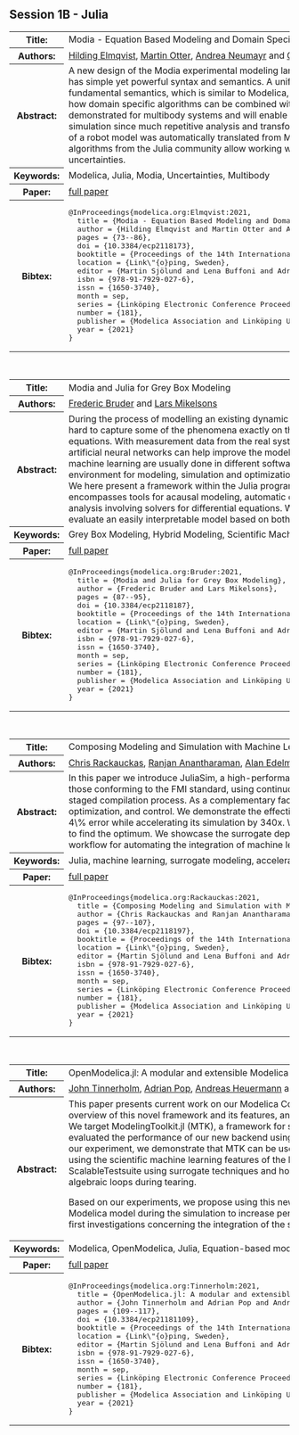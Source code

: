 ## Session 1B - Julia
<table><tr><th>Title:</th>
<td>Modia - Equation Based Modeling and Domain Specific Algorithms</td>
</tr>
<tr><th>Authors:</th>
<td>
<a href="/proceedings/authors/HildingElmqvist">Hilding Elmqvist</a>, <a href="/proceedings/authors/MartinOtter">Martin Otter</a>, <a href="/proceedings/authors/AndreaNeumayr">Andrea Neumayr</a> and <a href="/proceedings/authors/GerhardHippmann">Gerhard Hippmann</a></td>
</tr>
<tr><th>Abstract:</th>
<td>A new design of the Modia experimental modeling language based on Julia is presented. It has simple yet powerful syntax and semantics. A unified means of describing the fundamental semantics, which is similar to Modelica, is outlined. Furthermore, it is shown how domain specific algorithms can be combined with equation based modeling. It is demonstrated for multibody systems and will enable more efficient translation and simulation since much repetitive analysis and transformations are avoided. The drive train of a robot model was automatically translated from Modelica to Modia. Modern simulation algorithms from the Julia community allow working with automatic differentiation and uncertainties.</td></tr>
<tr><th>Keywords:</th>
<td>Modelica, Julia, Modia, Uncertainties, Multibody</td></tr>
<tr><th>Paper:</th>
<td><a href="https://doi.org/10.3384/ecp2118173">full paper</a></td>
</tr>
<tr><th>Bibtex:</th>
<td><pre>
@InProceedings{modelica.org:Elmqvist:2021,
  title = {Modia - Equation Based Modeling and Domain Specific Algorithms},
  author = {Hilding Elmqvist and Martin Otter and Andrea Neumayr and Gerhard Hippmann},
  pages = {73--86},
  doi = {10.3384/ecp2118173},
  booktitle = {Proceedings of the 14th International Modelica Conference},
  location = {Link\&quot;{o}ping, Sweden},
  editor = {Martin Sjölund and Lena Buffoni and Adrian Pop and Lennart Ochel},
  isbn = {978-91-7929-027-6},
  issn = {1650-3740},
  month = sep,
  series = {Linköping Electronic Conference Proceedings},
  number = {181},
  publisher = {Modelica Association and Linköping University Electronic Press},
  year = {2021}
}
</pre></td></tr>
</table><br>
<table><tr><th>Title:</th>
<td>Modia and Julia for Grey Box Modeling</td>
</tr>
<tr><th>Authors:</th>
<td>
<a href="/proceedings/authors/FredericBruder">Frederic Bruder</a> and <a href="/proceedings/authors/LarsMikelsons">Lars Mikelsons</a></td>
</tr>
<tr><th>Abstract:</th>
<td>During the process of modelling an existing dynamic physical system, it may be hard to capture some of the phenomena exactly on the basis of only textbook-equations. With measurement data from the real system, approximators like artificial neural networks can help improve the models. However, simulation and machine learning are usually done in different software applications. A unified environment for modeling, simulation and optimization would be highly valuable.
We here present a framework within the Julia programming language that encompasses tools for acausal modeling, automatic differentiation rsp. sensitivity analysis involving solvers for differential equations.
We use it to build and evaluate an easily interpretable model based on both physics and data.</td></tr>
<tr><th>Keywords:</th>
<td>Grey Box Modeling, Hybrid Modeling, Scientific Machine Learning, Modia, Julia</td></tr>
<tr><th>Paper:</th>
<td><a href="https://doi.org/10.3384/ecp2118187">full paper</a></td>
</tr>
<tr><th>Bibtex:</th>
<td><pre>
@InProceedings{modelica.org:Bruder:2021,
  title = {Modia and Julia for Grey Box Modeling},
  author = {Frederic Bruder and Lars Mikelsons},
  pages = {87--95},
  doi = {10.3384/ecp2118187},
  booktitle = {Proceedings of the 14th International Modelica Conference},
  location = {Link\&quot;{o}ping, Sweden},
  editor = {Martin Sjölund and Lena Buffoni and Adrian Pop and Lennart Ochel},
  isbn = {978-91-7929-027-6},
  issn = {1650-3740},
  month = sep,
  series = {Linköping Electronic Conference Proceedings},
  number = {181},
  publisher = {Modelica Association and Linköping University Electronic Press},
  year = {2021}
}
</pre></td></tr>
</table><br>
<table><tr><th>Title:</th>
<td>Composing Modeling and Simulation with Machine Learning in Julia</td>
</tr>
<tr><th>Authors:</th>
<td>
<a href="/proceedings/authors/ChrisRackauckas">Chris Rackauckas</a>, <a href="/proceedings/authors/RanjanAnantharaman">Ranjan Anantharaman</a>, <a href="/proceedings/authors/AlanEdelman">Alan Edelman</a>, <a href="/proceedings/authors/ShashiGowda">Shashi Gowda</a>, <a href="/proceedings/authors/MajaGwozdz">Maja Gwozdz</a>, <a href="/proceedings/authors/AnandJain">Anand Jain</a>, <a href="/proceedings/authors/ChrisLaughman">Chris Laughman</a>, <a href="/proceedings/authors/YingboMa">Yingbo Ma</a>, <a href="/proceedings/authors/FrancescoMartinuzzi">Francesco Martinuzzi</a>, <a href="/proceedings/authors/AvikPal">Avik Pal</a>, <a href="/proceedings/authors/UtkarshRajput">Utkarsh Rajput</a>, <a href="/proceedings/authors/ElliotSaba">Elliot Saba</a> and <a href="/proceedings/authors/ViralShah">Viral Shah</a></td>
</tr>
<tr><th>Abstract:</th>
<td>In this paper we introduce JuliaSim, a high-performance programming environment designed to blend traditional modeling and simulation with machine learning. JuliaSim can build accelerated surrogates from component-based models, such as those conforming to the FMI standard, using continuous-time echo state networks (CTESN). The foundation of this environment, ModelingToolkit.jl, is an acausal modeling language which can compose the trained surrogates as components within its staged compilation process. As a complementary factor we present the JuliaSim model library, a standard library with differential-algebraic equations and pre-trained surrogates, which can be composed using the modeling system for design, optimization, and control. We demonstrate the effectiveness of the surrogate-accelerated modeling and simulation approach on HVAC dynamics by showing that the CTESN surrogates accurately capture the dynamics of a HVAC cycle at less than 4\% error while accelerating its simulation by 340x. We illustrate the use of surrogate acceleration in the design process via global optimization of simulation parameters using the embedded surrogate, yielding a speedup of two orders of magnitude to find the optimum. We showcase the surrogate deployed in a co-simulation loop, as a drop-in replacement for one of the coupled FMUs, allowing engineers to effectively explore the design space of a coupled system. Together this demonstrates a workflow for automating the integration of machine learning techniques into traditional modeling and simulation processes.</td></tr>
<tr><th>Keywords:</th>
<td>Julia, machine learning, surrogate modeling, acceleration, co-simulation, Functional Mock-up Interface</td></tr>
<tr><th>Paper:</th>
<td><a href="https://doi.org/10.3384/ecp2118197">full paper</a></td>
</tr>
<tr><th>Bibtex:</th>
<td><pre>
@InProceedings{modelica.org:Rackauckas:2021,
  title = {Composing Modeling and Simulation with Machine Learning in Julia},
  author = {Chris Rackauckas and Ranjan Anantharaman and Alan Edelman and Shashi Gowda and Maja Gwozdz and Anand Jain and Chris Laughman and Yingbo Ma and Francesco Martinuzzi and Avik Pal and Utkarsh Rajput and Elliot Saba and Viral Shah},
  pages = {97--107},
  doi = {10.3384/ecp2118197},
  booktitle = {Proceedings of the 14th International Modelica Conference},
  location = {Link\&quot;{o}ping, Sweden},
  editor = {Martin Sjölund and Lena Buffoni and Adrian Pop and Lennart Ochel},
  isbn = {978-91-7929-027-6},
  issn = {1650-3740},
  month = sep,
  series = {Linköping Electronic Conference Proceedings},
  number = {181},
  publisher = {Modelica Association and Linköping University Electronic Press},
  year = {2021}
}
</pre></td></tr>
</table><br>
<table><tr><th>Title:</th>
<td>OpenModelica.jl: A modular and extensible Modelica compiler framework in Julia targeting ModelingToolkit.jl</td>
</tr>
<tr><th>Authors:</th>
<td>
<a href="/proceedings/authors/JohnTinnerholm">John Tinnerholm</a>, <a href="/proceedings/authors/AdrianPop">Adrian Pop</a>, <a href="/proceedings/authors/AndreasHeuermann">Andreas Heuermann</a> and <a href="/proceedings/authors/MartinSjolund">Martin Sjölund</a></td>
</tr>
<tr><th>Abstract:</th>
<td>This paper presents current work on our Modelica Compiler framework in Julia: OpenModelica.jl.
We provide a brief overview of this novel framework and its features, and we also present the latest addition to the possible backend options.
We target ModelingToolkit.jl (MTK), a framework for symbolic-numerical computation and scientific machine learning. 
We evaluated the performance of our new backend using the ScalableTestsuite, a benchmark suite for Modelica Compilers.
In our experiment, we demonstrate that MTK can be used as a backend with competitive simulation performance. 
In addition, using the scientific machine learning features of the Modeling toolkit,  
we were able to approximate models in the ScalableTestsuite using surrogate techniques and how such techniques can be used to accelerate 
the solving of nonlinear algebraic loops during tearing.<br>

Based on our experiments, we propose using this new framework to automatically generate surrogate components of a Modelica model during the simulation to increase performance.
The experimental work presented here provides one of the first investigations concerning the integration of the symbolic-numerical abilities of Julia within a Modelica tool.</td></tr>
<tr><th>Keywords:</th>
<td>Modelica, OpenModelica, Julia, Equation-based modeling, Compiler-construction</td></tr>
<tr><th>Paper:</th>
<td><a href="https://doi.org/10.3384/ecp21181109">full paper</a></td>
</tr>
<tr><th>Bibtex:</th>
<td><pre>
@InProceedings{modelica.org:Tinnerholm:2021,
  title = {OpenModelica.jl: A modular and extensible Modelica compiler framework in Julia targeting ModelingToolkit.jl},
  author = {John Tinnerholm and Adrian Pop and Andreas Heuermann and Martin Sjölund},
  pages = {109--117},
  doi = {10.3384/ecp21181109},
  booktitle = {Proceedings of the 14th International Modelica Conference},
  location = {Link\&quot;{o}ping, Sweden},
  editor = {Martin Sjölund and Lena Buffoni and Adrian Pop and Lennart Ochel},
  isbn = {978-91-7929-027-6},
  issn = {1650-3740},
  month = sep,
  series = {Linköping Electronic Conference Proceedings},
  number = {181},
  publisher = {Modelica Association and Linköping University Electronic Press},
  year = {2021}
}
</pre></td></tr>
</table><br>
